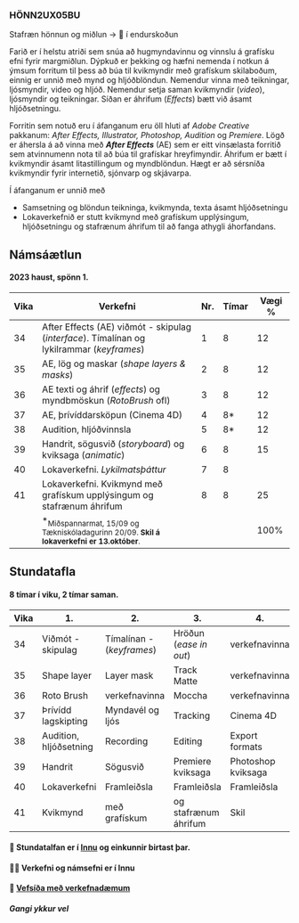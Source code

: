 ### HÖNN2UX05BU

Stafræn hönnun og miðlun -> 👋 í endurskoðun

Farið er í helstu atriði sem snúa að hugmyndavinnu og vinnslu á grafísku efni fyrir margmiðlun. Dýpkuð er þekking og hæfni nemenda í notkun á  ýmsum forritum til þess að búa til kvikmyndir með grafískum skilaboðum, einnig er unnið með mynd og hljóðblöndun. Nemendur vinna með teikningar, ljósmyndir, video og hljóð. Nemendur setja saman kvikmyndir (_video_), ljósmyndir og teikningar. Síðan er áhrifum (_Effects_) bætt við ásamt hljóðsetningu. 

Forritin sem notuð eru í áfanganum eru öll hluti af _Adobe Creative_ pakkanum: _After Effects, Illustrator, Photoshop, Audition_ og _Premiere_. Lögð er áhersla á að vinna með _**After Effects**_ (AE) sem er eitt vinsælasta forritið sem atvinnumenn nota til að búa til grafískar hreyfimyndir. Áhrifum er bætt í kvikmyndir ásamt litastillingum og myndblöndun. Hægt er að sérsníða kvikmyndir fyrir internetið, sjónvarp og skjávarpa. 

Í áfanganum er unnið með

- Samsetning og blöndun teikninga, kvikmynda, texta ásamt hljóðsetningu
- Lokaverkefnið er stutt kvikmynd með grafískum upplýsingum, hljóðsetningu og stafrænum áhrifum til að fanga athygli áhorfandans. 

## Námsáætlun

#### 2023 haust, spönn 1. 

| Vika | Verkefni | Nr. | Tímar | Vægi % |
|---|---|---|---|---|
| 34 | After Effects (AE) viðmót - skipulag (_interface_). Tímalínan og lykilrammar (_keyframes_) | 1 | 8  | 12 |
| 35 | AE, lög og maskar (_shape layers & masks_) | 2  | 8  | 12  |
| 36 | AE texti og áhrif (_effects_) og myndbmöskun (_RotoBrush_ ofl) | 3  | 8  | 12  |
| 37 | AE, þrívíddarsköpun (Cinema 4D) | 4  | 8* | 12 |
| 38 | Audition, hljóðvinnsla  | 5  | 8* | 12  |
| 39 | Handrit, sögusvið (_storyboard_) og kviksaga (_animatic_) | 6  | 8 | 15  |
| 40 | Lokaverkefni. _Lykilmatsþáttur_ | 7  | 8 |   |
| 41 | Lokaverkefni. Kvikmynd með grafískum upplýsingum og stafrænum áhrifum | 8 | 8 | 25  |
|    | *<sub>Miðspannarmat, 15/09 og Tækniskóladagurinn 20/09. **Skil á lokaverkefni er 13.október**. </sub> |  |  | 100%  |

## Stundatafla

#### 8 tímar í viku, 2 tímar saman.

| Vika  | 1.  | 2. | 3. | 4. |
|---|------|------|------|------|
| 34 | Viðmót - skipulag | Tímalínan - (_keyframes_) | Hröðun (_ease in out_)  | verkefnavinna |
| 35 | Shape layer  | Layer mask  | Track Matte | verkefnavinna |
| 36 | Roto Brush | verkefnavinna  | Moccha  | verkefnavinna |
| 37 | Þrívídd lagskipting  | Myndavél og ljós  | Tracking | Cinema 4D |
| 38 | Audition, hljóðsetning  | Recording  | Editing  | Export formats |
| 39 | Handrit | Sögusvið | Premiere kviksaga | Photoshop kviksaga |
| 40 | Lokaverkefni | Framleiðsla  | Framleiðsla | Framleiðsla |
| 41 | Kvikmynd  | með grafískum | og stafrænum áhrifum | Skil |

#### 🧙 Stundatalfan er í [Innu](https://r.inna.is/) og einkunnir birtast þar.

#### 👩‍💻 Verkefni og námsefni er í Innu

#### 🌈 [Vefsíða með verkefnadæmum](https://margmidlun.github.io/verkefni/index.html)

####  _Gangi ykkur vel_ 
